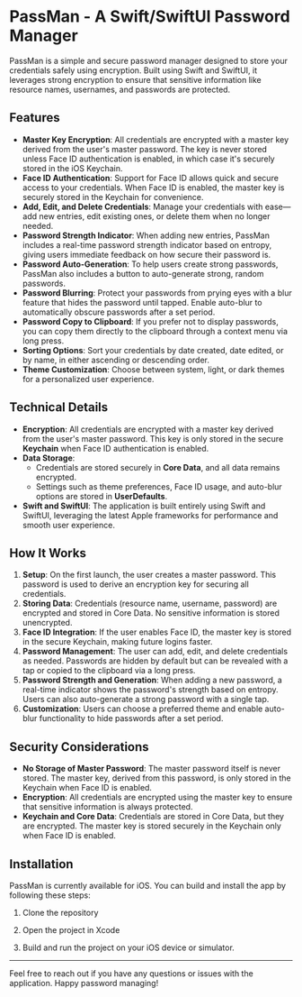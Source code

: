 # PassMan - A Swift/SwiftUI Password Manager

PassMan is a simple and secure password manager designed to store your credentials safely using encryption. Built using Swift and SwiftUI, it leverages strong encryption to ensure that sensitive information like resource names, usernames, and passwords are protected.

## Features

- **Master Key Encryption**: All credentials are encrypted with a master key derived from the user's master password. The key is never stored unless Face ID authentication is enabled, in which case it's securely stored in the iOS Keychain.
- **Face ID Authentication**: Support for Face ID allows quick and secure access to your credentials. When Face ID is enabled, the master key is securely stored in the Keychain for convenience.
- **Add, Edit, and Delete Credentials**: Manage your credentials with ease—add new entries, edit existing ones, or delete them when no longer needed.
- **Password Strength Indicator**: When adding new entries, PassMan includes a real-time password strength indicator based on entropy, giving users immediate feedback on how secure their password is.
- **Password Auto-Generation**: To help users create strong passwords, PassMan also includes a button to auto-generate strong, random passwords.
- **Password Blurring**: Protect your passwords from prying eyes with a blur feature that hides the password until tapped. Enable auto-blur to automatically obscure passwords after a set period.
- **Password Copy to Clipboard**: If you prefer not to display passwords, you can copy them directly to the clipboard through a context menu via long press.
- **Sorting Options**: Sort your credentials by date created, date edited, or by name, in either ascending or descending order.
- **Theme Customization**: Choose between system, light, or dark themes for a personalized user experience.

## Technical Details

- **Encryption**: All credentials are encrypted with a master key derived from the user's master password. This key is only stored in the secure **Keychain** when Face ID authentication is enabled.
- **Data Storage**: 
  - Credentials are stored securely in **Core Data**, and all data remains encrypted.
  - Settings such as theme preferences, Face ID usage, and auto-blur options are stored in **UserDefaults**.
- **Swift and SwiftUI**: The application is built entirely using Swift and SwiftUI, leveraging the latest Apple frameworks for performance and smooth user experience.

## How It Works

1. **Setup**: On the first launch, the user creates a master password. This password is used to derive an encryption key for securing all credentials.
2. **Storing Data**: Credentials (resource name, username, password) are encrypted and stored in Core Data. No sensitive information is stored unencrypted.
3. **Face ID Integration**: If the user enables Face ID, the master key is stored in the secure Keychain, making future logins faster.
4. **Password Management**: The user can add, edit, and delete credentials as needed. Passwords are hidden by default but can be revealed with a tap or copied to the clipboard via a long press.
5. **Password Strength and Generation**: When adding a new password, a real-time indicator shows the password's strength based on entropy. Users can also auto-generate a strong password with a single tap.
6. **Customization**: Users can choose a preferred theme and enable auto-blur functionality to hide passwords after a set period.

## Security Considerations

- **No Storage of Master Password**: The master password itself is never stored. The master key, derived from this password, is only stored in the Keychain when Face ID is enabled.
- **Encryption**: All credentials are encrypted using the master key to ensure that sensitive information is always protected.
- **Keychain and Core Data**: Credentials are stored in Core Data, but they are encrypted. The master key is stored securely in the Keychain only when Face ID is enabled.

## Installation

PassMan is currently available for iOS. You can build and install the app by following these steps:

1. Clone the repository
   
2. Open the project in Xcode
   
3. Build and run the project on your iOS device or simulator.

---

Feel free to reach out if you have any questions or issues with the application. Happy password managing!
